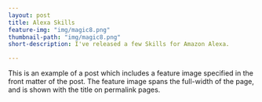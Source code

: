```yaml
---
layout: post
title: Alexa Skills
feature-img: "img/magic8.png"
thumbnail-path: "img/magic8.png"
short-description: I've released a few Skills for Amazon Alexa.

---
```

This is an example of a post which includes a feature image specified in the front matter of the post. The feature image spans the full-width of the page, and is shown with the title on permalink pages.
